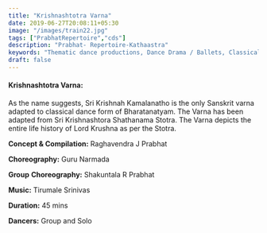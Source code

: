 ```yaml
---
title: "Krishnashtotra Varna"
date: 2019-06-27T20:08:11+05:30
image: "/images/train22.jpg"
tags: ["PrabhatRepertoire","cds"]
description: "Prabhat- Repertoire-Kathaastra"
keywords: "Thematic dance productions, Dance Drama / Ballets, Classical dance sequences."
draft: false
---
```


#### **Krishnashtotra Varna:**

As the name suggests, Sri Krishnah Kamalanatho is the only Sanskrit varna adapted to classical dance form of Bharatanatyam. The Varna has been adapted from Sri Krishnashtora Shathanama Stotra. The Varna depicts the entire life history of Lord Krushna as per the Stotra.

**Concept & Compilation:** Raghavendra J Prabhat

**Choreography:** Guru Narmada

**Group** **Choreography:** Shakuntala R Prabhat

**Music:** Tirumale Srinivas

**Duration:** 45 mins

**Dancers:** Group and Solo